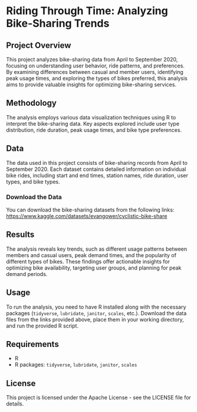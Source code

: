 # Riding Through Time: Analyzing Bike-Sharing Trends

## Project Overview

This project analyzes bike-sharing data from April to September 2020, focusing on understanding user behavior, ride patterns, and preferences. By examining differences between casual and member users, identifying peak usage times, and exploring the types of bikes preferred, this analysis aims to provide valuable insights for optimizing bike-sharing services.

## Methodology

The analysis employs various data visualization techniques using R to interpret the bike-sharing data. Key aspects explored include user type distribution, ride duration, peak usage times, and bike type preferences.

## Data

The data used in this project consists of bike-sharing records from April to September 2020. Each dataset contains detailed information on individual bike rides, including start and end times, station names, ride duration, user types, and bike types.

### Download the Data

You can download the bike-sharing datasets from the following links: https://www.kaggle.com/datasets/evangower/cyclistic-bike-share

## Results

The analysis reveals key trends, such as different usage patterns between members and casual users, peak demand times, and the popularity of different types of bikes. These findings offer actionable insights for optimizing bike availability, targeting user groups, and planning for peak demand periods.

## Usage

To run the analysis, you need to have R installed along with the necessary packages (`tidyverse`, `lubridate`, `janitor`, `scales`, etc.). Download the data files from the links provided above, place them in your working directory, and run the provided R script.

## Requirements

- R
- R packages: `tidyverse`, `lubridate`, `janitor`, `scales`

## License

This project is licensed under the Apache License - see the LICENSE file for details.
